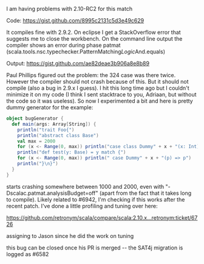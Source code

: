 I am having problems with 2.10-RC2 for this match

Code: https://gist.github.com/8995c2131c5d3e49c629

It compiles fine with 2.9.2.
On eclipse I get a StackOverflow error that suggests me to close the workbench.
On the command line output the compiler shows an error during phase patmat (scala.tools.nsc.typechecker.PatternMatching$Logic$And.equals)

Output: https://gist.github.com/ae82deae3b906a8e8b89

Paul Phillips figured out the problem: the 324 case was there twice. However the compiler should not crash because of this. But it should not compile (also a bug in 2.9.x I guess).
I hit this long time ago but I couldn't minimize it on my code (I think I sent stacktrace to you, Adriaan, but without the code so it was useless). 
So now I experimented a bit and here is pretty dummy generator for the example:
```scala
object bugGenerator {
  def main(args: Array[String]) {
    println("trait Foo{")
    println("abstract class Base")
    val max = 2000
    for (x <- Range(0, max)) println("case class Dummy" + x + "(x: Int) extends Base")
    println("def test(y: Base) = y match {")
    for (x <- Range(0, max)) println(" case Dummy" + x + "(p) => p")
    println("}\n}")
  }
}
```

starts crashing somewhere between 1000 and 2000, even with "-Dscalac.patmat.analysisBudget=off" (apart from the fact that it takes long to compile).
Likely related to #6942, I'm checking if this works after the recent patch.
I've done a little profiling and tuning over here:

https://github.com/retronym/scala/compare/scala:2.10.x...retronym:ticket/6726

assigning to Jason since he did the work on tuning

this bug can be closed once his PR is merged -- the SAT4j migration is logged as #6582
